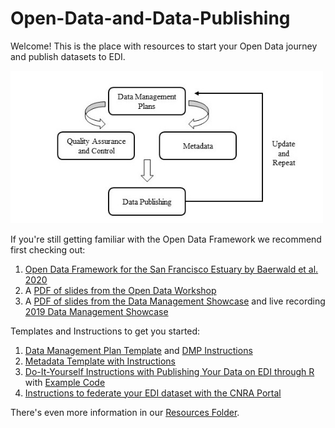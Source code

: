 # Open-Data-and-Data-Publishing
Welcome! This is the place with resources to start your Open Data journey and publish datasets to EDI. 

<img src="https://github.com/InteragencyEcologicalProgram/Open-Data-and-Data-Publishing/blob/master/Resources/Baerwald%20et%20al.%202020.fig1.jpg" width="500">

If you're still getting familiar with the Open Data Framework we recommend first checking out:
1. [Open Data Framework for the San Francisco Estuary by Baerwald et al. 2020](https://doi.org/10.15447/sfews.2020v18iss2art1)
1. A [PDF of slides from the Open Data Workshop](https://github.com/InteragencyEcologicalProgram/Open-Data-and-Data-Publishing/blob/master/Resources/OpenScienceWorkshop_IEP_2019.pdf)
1. A [PDF of slides from the Data Management Showcase](https://github.com/InteragencyEcologicalProgram/Open-Data-and-Data-Publishing/blob/master/Resources/Data%20Management%20Showcase%20Slides.pdf) and live recording [2019 Data Management Showcase](https://www.youtube.com/watch?v=rgGFogjhePc)

Templates and Instructions to get you started:
1. [Data Management Plan Template](https://github.com/InteragencyEcologicalProgram/Open-Data-and-Data-Publishing/blob/master/Resources/2019%20DMP%20Template%20v2.pdf) and [DMP Instructions](https://github.com/InteragencyEcologicalProgram/Open-Data-and-Data-Publishing/blob/master/Resources/DMP%20Template%20Instructions%20Public%20(4).docx)
1. [Metadata Template with Instructions](https://github.com/InteragencyEcologicalProgram/Open-Data-and-Data-Publishing/blob/master/Resources/IEP%20EDI%20Metadata%20Template%202020.docx)
1.  [Do-It-Yourself Instructions with Publishing Your Data on EDI through R](https://github.com/InteragencyEcologicalProgram/Open-Data-and-Data-Publishing/blob/master/Resources/DIY%20Instructions%20EMLassemblyLine%20in%20R_April2020.docx) with [Example Code](https://github.com/InteragencyEcologicalProgram/Open-Data-and-Data-Publishing/tree/master/Resources/YBFMP%20EML%20DIY%20Test%20Case)
1. [Instructions to federate your EDI dataset with the CNRA Portal](https://github.com/InteragencyEcologicalProgram/Open-Data-and-Data-Publishing/blob/master/Resources/Connecting%20EDI%20to%20CNRA_20200626.docx)


There's even more information in our [Resources Folder](https://github.com/InteragencyEcologicalProgram/Open-Data-and-Data-Publishing/tree/master/Resources).
